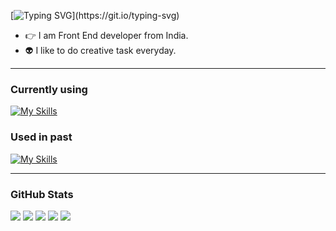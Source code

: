 [![Typing SVG](https://readme-typing-svg.demolab.com?font=Fira+Code&size=30&duration=3000&center=true&vCenter=true&multiline=true&width=900&height=100&lines=Hui+Hui%F0%9F%91%8B%2C+beautiful%F0%9F%91%8Cpeople%F0%9F%A4%BC;This+is%F0%9F%91%89%3CSourabh_Nerlekar%F0%9F%91%A8%E2%80%8D%F0%9F%92%BB%3E+here%F0%9F%A4%98...)](https://git.io/typing-svg)
- 👉 I am Front End developer from India.
- 👽 I like to do creative task everyday.
---
### Currently using
[![My Skills](https://skillicons.dev/icons?i=react,js,css,html,svg,mongodb,git,github,linux,vscode,webpack,stackoverflow,codepen,tailwind,bootstrap,regex,md,discord,figma,linkedin)](https://skillicons.dev)
### Used in past
[![My Skills](https://skillicons.dev/icons?i=c,cpp,arduino,wordpress,ps)](https://skillicons.dev)

<!-- <div align="center">
	<code><img height="50" src="https://user-images.githubusercontent.com/25181517/192108372-f71d70ac-7ae6-4c0d-8395-51d8870c2ef0.png" alt="Git" title="Git" /></code>
	<code><img height="50" src="https://user-images.githubusercontent.com/25181517/192108374-8da61ba1-99ec-41d7-80b8-fb2f7c0a4948.png" alt="GitHub" title="GitHub" /></code>
	<code><img height="50" src="https://user-images.githubusercontent.com/25181517/192108891-d86b6220-e232-423a-bf5f-90903e6887c3.png" alt="Visual Studio Code" title="Visual Studio Code" /></code>
	<code><img height="50" src="https://user-images.githubusercontent.com/25181517/192158954-f88b5814-d510-4564-b285-dff7d6400dad.png" alt="HTML" title="HTML" /></code>
	<code><img height="50" src="https://user-images.githubusercontent.com/25181517/183898674-75a4a1b1-f960-4ea9-abcb-637170a00a75.png" alt="CSS" title="CSS" /></code>
	<code><img height="50" src="https://user-images.githubusercontent.com/25181517/117447155-6a868a00-af3d-11eb-9cfe-245df15c9f3f.png" alt="JavaScript" title="JavaScript" /></code>
	<code><img height="50" src="https://user-images.githubusercontent.com/25181517/183897015-94a058a6-b86e-4e42-a37f-bf92061753e5.png" alt="React" title="React" /></code>
	<code><img height="50" src="https://user-images.githubusercontent.com/25181517/187955008-981340e6-b4cc-441b-80cf-7a5e94d29e7e.png" alt="webpack" title="webpack" /></code>
	<code><img height="50" src="https://user-images.githubusercontent.com/25181517/182884177-d48a8579-2cd0-447a-b9a6-ffc7cb02560e.png" alt="mongoDB" title="mongoDB" /></code>
	<code><img height="50" src="https://user-images.githubusercontent.com/25181517/186884153-99edc188-e4aa-4c84-91b0-e2df260ebc33.png" alt="Ubuntu" title="Ubuntu" /></code>
</div> -->
---
### GitHub Stats
<!-- [![Contribution Stats](https://github-contribution-stats.vercel.app/api/?username=GitSourabh7)](https://github.com/GitSourabh7/github-contribution-stats/) -->
<!-- ![Sourabh's GitHub stats](https://github-readme-stats.vercel.app/api?username=GitSourabh7&theme=default&show_icons=true)
[![Top Langs](https://github-readme-stats.vercel.app/api/top-langs/?username=GitSourabh7&langs_count=8)](https://github.com/GitSourabh7/github-readme-stats)
 -->
![](http://github-profile-summary-cards.vercel.app/api/cards/profile-details?username=GitSourabh7&theme=github)
![](http://github-profile-summary-cards.vercel.app/api/cards/repos-per-language?username=GitSourabh7&theme=github)
![](http://github-profile-summary-cards.vercel.app/api/cards/most-commit-language?username=GitSourabh7&theme=github)
![](http://github-profile-summary-cards.vercel.app/api/cards/stats?username=GitSourabh7&theme=github)
![](http://github-profile-summary-cards.vercel.app/api/cards/productive-time?username=GitSourabh7&theme=default&utcOffset=6)
